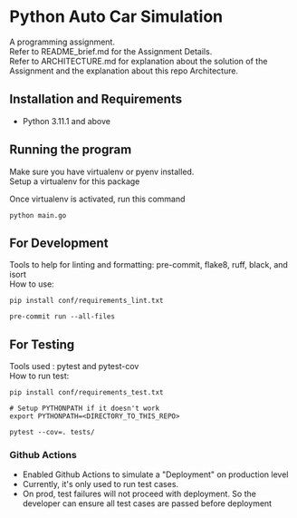 # Python Auto Car Simulation

A programming assignment.\
Refer to README_brief.md for the Assignment Details.\
Refer to ARCHITECTURE.md for explanation about the solution of the Assignment and the explanation about this repo Architecture.

## Installation and Requirements
- Python 3.11.1 and above

## Running the program
Make sure you have virtualenv or pyenv installed.\
Setup a virtualenv for this package

Once virtualenv is activated, run this command
```
python main.go
```

## For Development
Tools to help for linting and formatting: pre-commit, flake8, ruff, black, and isort\
How to use:
```
pip install conf/requirements_lint.txt

pre-commit run --all-files
```

## For Testing
Tools used : pytest and pytest-cov\
How to run test:
```
pip install conf/requirements_test.txt

# Setup PYTHONPATH if it doesn't work
export PYTHONPATH=<DIRECTORY_TO_THIS_REPO>

pytest --cov=. tests/
```

### Github Actions
- Enabled Github Actions to simulate a "Deployment" on production level
- Currently, it's only used to run test cases.
- On prod, test failures will not proceed with deployment. So the developer can ensure all test cases are passed before deployment

